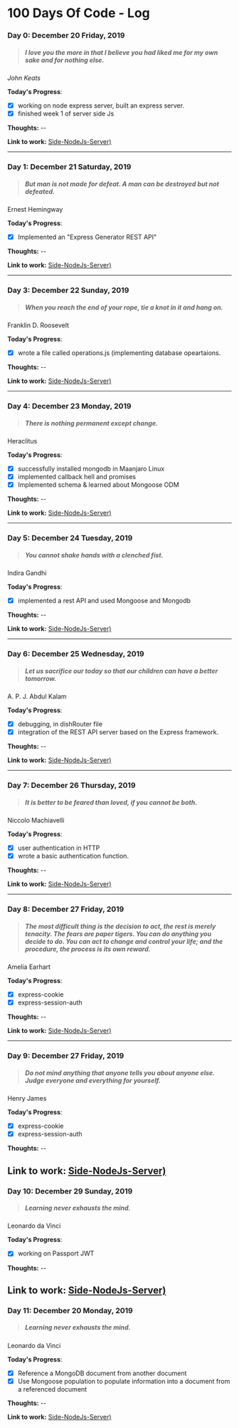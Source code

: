 # 100 Days Of Code - Log

### Day 0: December 20 Friday, 2019

> ##### I love you the more in that I believe you had liked me for my own sake and for nothing else. <br>
*John Keats*

**Today's Progress**:

- [x] working on node express server, built an express server.
- [x]  finished week 1 of server side Js

**Thoughts:** --

**Link to work:** [Side-NodeJs-Server)](https://github.com/xoraus/Side-NodeJs-Server)

---

### Day 1: December 21 Saturday, 2019
> ##### But man is not made for defeat. A man can be destroyed but not defeated.
Ernest Hemingway

**Today's Progress**:
- [x] Implemented an  "Express Generator REST API"

**Thoughts:** --

**Link to work:** [Side-NodeJs-Server)](https://github.com/xoraus/Side-NodeJs-Server)

---

### Day 3: December 22 Sunday, 2019
> ##### When you reach the end of your rope, tie a knot in it and hang on.
Franklin D. Roosevelt

**Today's Progress**:
- [x] wrote a file called operations.js (implementing database opeartaions.

**Thoughts:** --

**Link to work:** [Side-NodeJs-Server)](https://github.com/xoraus/Side-NodeJs-Server)

---

### Day 4: December 23 Monday, 2019
> ##### There is nothing permanent except change.
Heraclitus

**Today's Progress**:
- [x] successfully installed mongodb in Maanjaro Linux
- [x] implemented callback hell and promises
- [x] Implemented schema & learned about Mongoose ODM

**Thoughts:** --

**Link to work:** [Side-NodeJs-Server)](https://github.com/xoraus/Side-NodeJs-Server)

---
### Day 5: December 24 Tuesday, 2019
> ##### You cannot shake hands with a clenched fist.
Indira Gandhi

**Today's Progress**:
- [x] implemented a rest API and used Mongoose and Mongodb

**Thoughts:** --

**Link to work:** [Side-NodeJs-Server)](https://github.com/xoraus/Side-NodeJs-Server)

---

### Day 6: December 25 Wednesday, 2019
> ##### Let us sacrifice our today so that our children can have a better tomorrow.
A. P. J. Abdul Kalam

**Today's Progress**:
- [x] debugging, in dishRouter file
- [x] integration of the REST API server based on the Express framework.

**Thoughts:** --

**Link to work:** [Side-NodeJs-Server)](https://github.com/xoraus/Side-NodeJs-Server)

---
### Day 7: December 26 Thursday, 2019
> ##### It is better to be feared than loved, if you cannot be both.
Niccolo Machiavelli

**Today's Progress**:
- [x] user authentication in HTTP
- [x] wrote a basic authentication function.

**Thoughts:** --

**Link to work:** [Side-NodeJs-Server)](https://github.com/xoraus/Side-NodeJs-Server)

---
### Day 8: December 27 Friday, 2019
> ##### The most difficult thing is the decision to act, the rest is merely tenacity. The fears are paper tigers. You can do anything you decide to do. You can act to change and control your life; and the procedure, the process is its own reward.
Amelia Earhart

**Today's Progress**:
- [x] express-cookie
- [x] express-session-auth

**Thoughts:** --

**Link to work:** [Side-NodeJs-Server)](https://github.com/xoraus/Side-NodeJs-Server)

---
### Day 9: December 27 Friday, 2019
> ##### Do not mind anything that anyone tells you about anyone else. Judge everyone and everything for yourself.
Henry James

**Today's Progress**:
- [x] express-cookie
- [x] express-session-auth

**Thoughts:** --

**Link to work:** [Side-NodeJs-Server)](https://github.com/xoraus/Side-NodeJs-Server)
---

### Day 10: December 29 Sunday, 2019
> ##### Learning never exhausts the mind.
Leonardo da Vinci

**Today's Progress**:
- [x] working on Passport JWT

**Thoughts:** --

**Link to work:** [Side-NodeJs-Server)](https://github.com/xoraus/Side-NodeJs-Server)
---

### Day 11: December 20 Monday, 2019
> ##### Learning never exhausts the mind.
Leonardo da Vinci

**Today's Progress**:
- [x] Reference a MongoDB document from another document
- [x] Use Mongoose population to populate information into a document from a referenced document

**Thoughts:** --

**Link to work:** [Side-NodeJs-Server)](https://github.com/xoraus/Side-NodeJs-Server)
